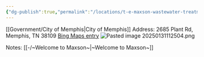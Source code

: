 ```yaml
---
{"dg-publish":true,"permalink":"/locations/t-e-maxson-wastewater-treatment-plant/","noteIcon":"","created":"2025-01-02T08:47:19.427-06:00"}
---
```


[[Government/City of Memphis\|City of Memphis]]
Address: 2685 Plant Rd, Memphis, TN 38109
[Bing Maps entry](https://www.bing.com/maps?&ty=18&q=2685%20Plant%20Rd%2C%20Memphis%2C%20TN%2038109&ss=ypid.YN817x13900890&mb=35.079179~-90.167134~35.065552~-90.140784&description=2685%20Plant%20Rd%2C%20Memphis%2C%20TN%2038109%C2%B7Water%20purification%20services&cardbg=%23F98745&dt=1738346400000&tt=T.E.%20Maxson%20WWTF%20Offices&tsts0=%2526ty%253D18%2526q%253D2685%252520Plant%252520Rd%25252C%252520Memphis%25252C%252520TN%25252038109%2526ss%253Dypid.YN817x13900890%2526mb%253D35.079179~-90.167134~35.065552~-90.140784%2526description%253D2685%252520Plant%252520Rd%25252C%252520Memphis%25252C%252520TN%25252038109%2525C2%2525B7Water%252520purification%252520services%2526cardbg%253D%252523F98745%2526dt%253D1738346400000&tstt0=T.E.%20Maxson%20WWTF%20Offices&cp=35.069605~-90.155666&lvl=21.562435&style=h&pi=0&ftst=0&ftics=False&v=2&sV=2&form=S00027)
![Pasted image 20250131112504.png](/img/user/Pasted%20image%2020250131112504.png)

Notes: [[-/~Welcome to Maxson~\|~Welcome to Maxson~]]